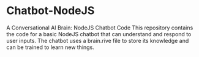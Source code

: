 # Chatbot-NodeJS
A Conversational AI Brain: NodeJS Chatbot Code This repository contains the code for a basic NodeJS chatbot that can understand and respond to user inputs. The chatbot uses a brain.rive file to store its knowledge and can be trained to learn new things.
